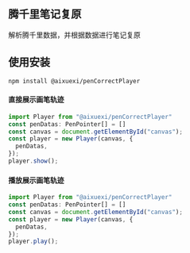 <!--
 * @Author: songxiaolin songxiaolin@aixuexi.com
 * @Date: 2023-03-23 11:13:09
 * @LastEditors: songxiaolin songxiaolin@aixuexi.com
 * @LastEditTime: 2023-03-30 18:38:52
 * @FilePath: /penCorrectPlayer/README.md
 * @Description: 
 * Copyright (c) 2023 by ${git_name} email: ${git_email}, All Rights Reserved.
-->
## 腾千里笔记复原
解析腾千里数据，并根据数据进行笔记复原

## 使用安装
```
npm install @aixuexi/penCorrectPlayer
```

#### 直接展示画笔轨迹
```javascript
import Player from "@aixuexi/penCorrectPlayer"
const penDatas: PenPointer[] = []
const canvas = document.getElementById("canvas");
const player = new Player(canvas, {
  penDatas,
});
player.show();
```

#### 播放展示画笔轨迹
```javascript
import Player from "@aixuexi/penCorrectPlayer"
const penDatas: PenPointer[] = []
const canvas = document.getElementById("canvas");
const player = new Player(canvas, {
  penDatas,
});
player.play();
```